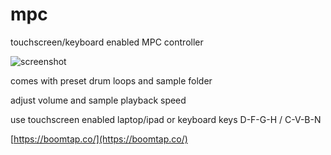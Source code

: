 # mpc

touchscreen/keyboard enabled MPC controller

![screenshot](https://github.com/hunterphillips/mpc/blob/master/public/img/mpcHomeScreen.PNG)

comes with preset drum loops and sample folder

adjust volume and sample playback speed

use touchscreen enabled laptop/ipad or keyboard keys D-F-G-H / C-V-B-N

[https://boomtap.co/](https://boomtap.co/)
